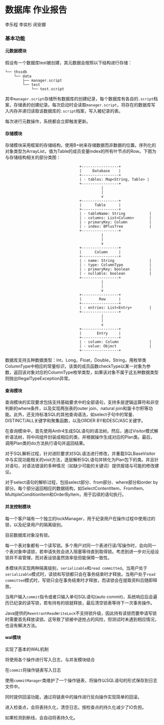 # 数据库 作业报告

李乐程 李奕杉 闵安娜 



### 基本功能

#### 元数据模块

假设有一个数据库test被创建，其元数据会按照以下结构进行存储：

```
└── thssdb
    └── data
        ├── manager.script
        └── test
            └── test.script
```

其中`manager.script`存储所有数据库的创建纪录，每个数据库有各自的`.script`档案，存储表的创建纪录。每次启动时会读取`manager.script`，将存在的数据库写入内存并递归读取该数据库的`.script`档案，写入被纪录的表。

每次进行元数操作，系统都会立即触发更新。



#### 存储模块

存储模块采用框架的存储结构，使用B+树来存储数据而非数据的位置。序列化的对象类型为ArrayList<Row>，值为Table的成员变量index的所有叶节点的Row。下图为与存储结构相关的部分类图：

                                      +-----------------+
                                      |     Database    |
                                      +-----------------+
                                      | - tables: Map<String, Table> |
                                      +-----------------+
                                                |
                                                |
                                                v
                                      +-----------------+
                                      |      Table      |
                                      +-----------------+
                                      | - tableName: String           |
                                      | - columns: List<Column>       |
                                      | - primaryKey: Column          |
                                      | - index: BPlusTree            |
                                      +-----------------+
                                                |
                                                |
                                                v
                                      +-----------------+
                                      |      Column     |
                                      +-----------------+
                                      | - name: String                |
                                      | - type: ColumnType            |
                                      | - primaryKey: boolean         |
                                      | - nullable: boolean           |
                                      +-----------------+
                                                |
                                                |
                                                v
                                      +-----------------+
                                      |        Row      |
                                      +-----------------+
                                      | - entries: List<Entry>        |
                                      +-----------------+
                                                |
                                                |
                                                v
                                      +-----------------+
                                      |       Entry     |
                                      +-----------------+
                                      | - column: Column              |
                                      | - value: Object               |
                                      +-----------------+

数据库支持五种数据类型：Int，Long，Float，Double，String，用枚举类ColumnType中相应的常量标识，该类的成员函数checkType以某一对象为参数，返回该对象对应的ColumnType枚举类型，如果该对象不属于这五种数据类型则抛出IllegalTypeException异常。



#### 查询模块

查询模块的实现要求包括支持基础要求中的全部语句，支持多层逻辑运算符和非空判断的where条件，以及实现两张表的outer join、natural join和笛卡尔积等功能。此外，还支持标准SQL的其他查询语法，如select子句中的常量、DISTINCT/ALL关键字和聚集函数，以及ORDER BY和DESC/ASC关键字。

在查询模块中，首先使用Antlr4生成SQL语句的语法树。然后，通过Visitor模式解析语法树，将中间组件封装成相应的类，并根据操作生成对应的Plan类。最后，调用Plan类的do方法执行语句并返回结果。

对于SQL解析过程，针对进阶要求对SQL语法进行修改，并重载SQLBaseVisitor中与实现功能相关的visit方法，逐层解析SQL语句并转化为Plan包下的类。并且针对语句，对语法错误的多种情况（如缺少可能的关键词）提供报错与可能的修改建议。

对于select语句的解析过程，包括select部分、from部分、where部分和order by部分。每个部分返回相应的数据结构，如SelectContentItem、FromItem、MultipleConditionItem和OrderByItem，用于后续的语句执行。





#### 并发控制模块

每一个客户端有一个独立的lockManager，用于纪录用户在操作过程中使用过的锁，以及纪录用户的隔离级别。

目前数据库对象没有锁。

每一个表对象都有一个读写锁。多个用户对同一个表进行读/写操作时，会向同一个表对象申请锁，若申请失败会进入阻塞等待直到取得锁。考虑到进一步对元组设锁并不易管理，而对表设锁虽然效率低但能保障一致性。

本模块共实现两种隔离级别，`serializable`和`read committed`。当用户处于`serializable`模式时，读锁和写锁都只会在事务结束时才释放。当用户处于`read committed`模式时，写锁只会在事务结束时才释放，而读锁会在提取资料后随即释放。

当用户输入`commit`指令或者只输入单句SQL语句(auto commit)，系统响应后会遍历已纪录的读写锁，若有持有的锁就释放，最后清空锁表等待下一次事务操作。

Java提供的`ReentrantReadWriteLock`不支持锁升级，因此持有读锁而要申请写锁时需要首先释放读锁。这导致了锁被中途抢占的风险，但测试时未遇到相应情况，也没有解决方法。



#### wal模块

实现了基本的WAL机制

将使用各个操作进行写入日志，与并发模块结合

在`commit`将操作链表写入日志

使用`commitManager`类维护了一个操作链表，将操作以SQL语句的形式保存到日志文件中。

同时提供回滚功能，通过将链表中的操作进行反向操作实现简单的回滚。

进入检查点，会将表持久化，清空日志。按检查点的持久化减少了IO负担。

如果检测到断线，会自动将表持久化。

